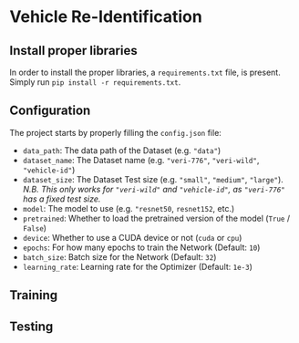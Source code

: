# Vehicle Re-Identification

## Install proper libraries
In order to install the proper libraries, a `requirements.txt` file, is present.
Simply run `pip install -r requirements.txt`.

## Configuration
The project starts by properly filling the `config.json` file:
- `data_path`: The data path of the Dataset (e.g. `"data"`)
- `dataset_name`: The Dataset name (e.g. `"veri-776"`, `"veri-wild"`, `"vehicle-id"`)
- `dataset_size`: The Dataset Test size (e.g. `"small"`, `"medium"`, `"large"`). _N.B. This only works for `"veri-wild"` and `"vehicle-id"`, as `"veri-776"` has a fixed test size._
- `model`: The model to use (e.g. `"resnet50`, `resnet152`, etc.)
- `pretrained`: Whether to load the pretrained version of the model (`True` / `False`)
- `device`: Whether to use a CUDA device or not (`cuda` or `cpu`)
- `epochs`: For how many epochs to train the Network (Default: `10`)
- `batch_size`: Batch size for the Network (Default: `32`)
- `learning_rate`: Learning rate for the Optimizer (Default: `1e-3`)

## Training

## Testing